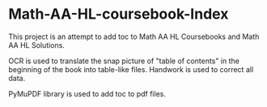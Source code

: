# Math-AA-HL-coursebook-Index

This project is an attempt to add toc to Math AA HL Coursebooks and Math AA HL Solutions.

OCR is used to translate the snap picture of "table of contents" in the beginning of the book into table-like files. Handwork is used to correct all data.

PyMuPDF library is used to add toc to pdf files.
